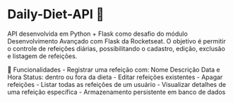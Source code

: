 # Daily-Diet-API 🍎

API desenvolvida em Python + Flask como desafio do módulo Desenvolvimento Avançado com Flask da Rocketseat.
O objetivo é permitir o controle de refeições diárias, possibilitando o cadastro, edição, exclusão e listagem de refeições.

📌 Funcionalidades
    - Registrar uma refeição com:
        Nome
        Descrição
        Data e Hora
        Status: dentro ou fora da dieta
    - Editar refeições existentes
    - Apagar refeições
    - Listar todas as refeições de um usuário
    - Visualizar detalhes de uma refeição específica
    - Armazenamento persistente em banco de dados
